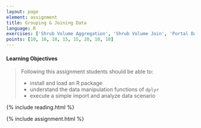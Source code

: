 ```yaml
---
layout: page
element: assignment
title: Grouping & Joining Data
language: R
exercises: ['Shrub Volume Aggregation', 'Shrub Volume Join', 'Portal Data Aggregation', 'Fix the Code', 'Portal Data Joins', 'Portal Data dplyr Review', 'Extracting vectors from data frames', 'Building data frames from vectors']
points: [10, 10, 10, 15, 15, 20, 10, 10]
---
```


#### Learning Objectives

> Following this assignment students should be able to:
>
> - install and load an R package
> - understand the data manipulation functions of `dplyr`
> - execute a simple import and analyze data scenario

{% include reading.html %}

{% include assignment.html %}
